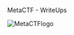 MetaCTF - WriteUps

![MetaCTFlogo](https://raw.githubusercontent.com/x03ee/MetaCTF-WriteUps/main/images/jadx%20gui.png?token=GHSAT0AAAAAACXCKAGQZZXPALQBJQ735CBIZXFFJ5Q)
